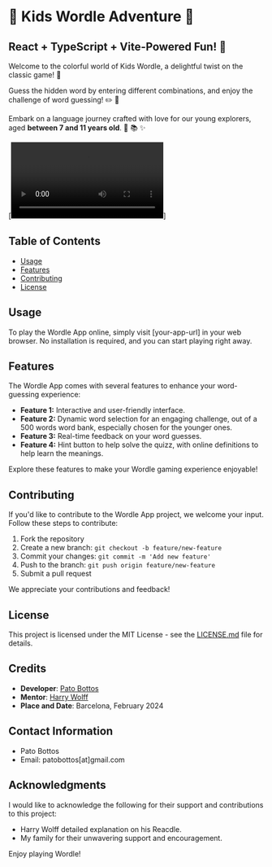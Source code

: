 # 🌈 Kids Wordle Adventure 🎉

## React + TypeScript + Vite-Powered Fun! 🚀

Welcome to the colorful world of Kids Wordle, a delightful twist on the classic game! 🌟

Guess the hidden word by entering different combinations, and enjoy the challenge of word guessing! ✏️ 🎈

Embark on a language journey crafted with love for our young explorers, aged **between 7 and 11 years old**. 🧒 📚 ✨

[<video controls src="public/wordle_play.mp4" title="Kids Wordle Adventure"></video>]

## Table of Contents

- [Usage](#usage)
- [Features](#features)
- [Contributing](#contributing)
- [License](#license)

## Usage

To play the Wordle App online, simply visit [your-app-url] in your web browser. No installation is required, and you can start playing right away.

## Features

The Wordle App comes with several features to enhance your word-guessing experience:

- **Feature 1:** Interactive and user-friendly interface.
- **Feature 2:** Dynamic word selection for an engaging challenge, out of a 500 words word bank, especially chosen for the younger ones.
- **Feature 3:** Real-time feedback on your word guesses.
- **Feature 4:** Hint button to help solve the quizz, with online definitions to help learn the meanings.

Explore these features to make your Wordle gaming experience enjoyable!

## Contributing

If you'd like to contribute to the Wordle App project, we welcome your input. Follow these steps to contribute:

1. Fork the repository
2. Create a new branch: `git checkout -b feature/new-feature`
3. Commit your changes: `git commit -m 'Add new feature'`
4. Push to the branch: `git push origin feature/new-feature`
5. Submit a pull request

We appreciate your contributions and feedback!

## License

This project is licensed under the MIT License - see the [LICENSE.md](LICENSE.md) file for details.

## Credits

- **Developer**: [Pato Bottos](https://patobottos.vercel.app/)
- **Mentor**: [Harry Wolff](https://hswolff.com/)
- **Place and Date**: Barcelona, February 2024

## Contact Information

- Pato Bottos
- Email: patobottos[at]gmail.com

## Acknowledgments

I would like to acknowledge the following for their support and contributions to this project:

- Harry Wolff detailed explanation on his Reacdle.
- My family for their unwavering support and encouragement.

Enjoy playing Wordle!

